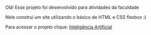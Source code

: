 Olá! Esse projeto foi desenvolvido para atividades da faculdade

Nele construí um site utilizando o básico de HTML e CSS flexbox :)

Para acessar o projeto clique: <a href="https://iacps2.netlify.app">Inteligência Artificial<a/>
